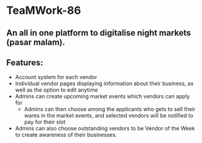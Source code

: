 # TeaMWork-86

## An all in one platform to digitalise night markets (pasar malam).

## Features:
- Account system for each vendor
- Individual vendor pages displaying information about their business, as well as the option to edit anytime
- Admins can create upcoming market events which vendors can apply for
  - Admins can then choose among the applicants who gets to sell their wares in the market events, and selected vendors will be notified to pay for their slot
- Admins can also choose outstanding vendors to be Vendor of the Week to create awareness of their businesses.

